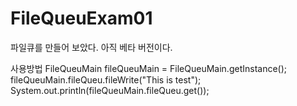 # FileQueuExam01
파일큐를 만들어 보았다. 아직 베타 버전이다.

사용방법
FileQueuMain fileQueuMain = FileQueuMain.getInstance();
fileQueuMain.fileQueu.fileWrite("This is test");
System.out.println(fileQueuMain.fileQueu.get());
